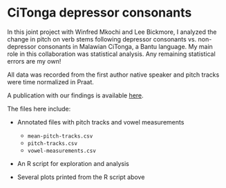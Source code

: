 # CiTonga depressor consonants

In this joint project with Winfred Mkochi and Lee Bickmore, I analyzed the change in pitch on verb stems following depressor consonants vs. non-depressor consonants in Malawian CiTonga, a Bantu language. My main role in this collaboration was statistical analysis. Any remaining statistical errors are my own!

All data was recorded from the first author native speaker and pitch tracks were time normalized in Praat.

A publication with our findings is available [here](https://www.njas.fi/njas/article/view/822).

The files here include:

* Annotated files with pitch tracks and vowel measurements
  * `mean-pitch-tracks.csv`
  * `pitch-tracks.csv`
  * `vowel-measurements.csv`
 
* An R script for exploration and analysis

* Several plots printed from the R script above

